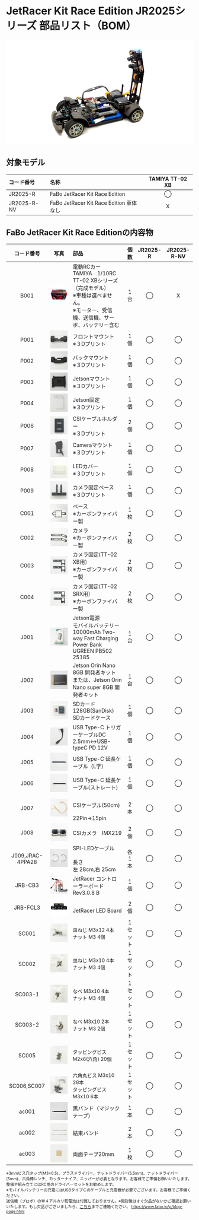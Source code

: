 # JetRacer Kit Race Edition JR2025シリーズ 部品リスト（BOM）

![](./img/001bom/JR2025_TOP.JPG)

<div style="text-align: right;font-size: 60%">
</div>

## 対象モデル

|コード番号|名称|TAMIYA TT-02 XB|
|:--|:--|:--:|
|JR2025-R|FaBo JetRacer Kit Race Edition|◯|
|JR2025-R-NV|FaBo JetRacer Kit Race Edition 車体なし|X|

## FaBo JetRacer Kit Race Editionの内容物

|コード番号|写真|部品|個数|JR2025-R|JR2025-R-NV|
|:--:|:--:|:--|:--:|:--:|:--:|
|B001|![](./img/001bom/TT-02XBmodel800840.jpeg)|<span style="font-size:14px;">電動RCカー<br>TAMIYA　1/10RC TT-02 XBシリーズ（完成モデル）<br>※車種は選べません。<br>※モーター、受信機、送信機、サーボ、バッテリー含む</span>|1台|◯|X|
|P001|![](./img/001bom/P001.JPG)|<span style="font-size:14px;">フロントマウント<br>※３Dプリント</span>|1個|◯|◯|
|P002|![](./img/001bom/P002.JPG)|<span style="font-size:14px;">バックマウント<br>※３Dプリント</span>|1個|◯|◯|
|P003|![](./img/001bom/P003.JPG)|<span style="font-size:14px;">Jetsonマウント<br>※３Dプリント</span>|1個|◯|◯|
|P004|![](./img/001bom/P004.JPG)|<span style="font-size:14px;">Jetson固定<br>※３Dプリント</span>|1個|◯|◯|
|P006|![](./img/001bom/P006.JPG)|<span style="font-size:14px;">CSIケーブルホルダー<br>※３Dプリント</span>|2個|◯|◯|
|P007|![](./img/001bom/P009.JPG)|<span style="font-size:14px;">Cameraマウント<br>※３Dプリント</span>|1個|◯|◯|
|P008|![](./img/001bom/P008.JPG)|<span style="font-size:14px;">LEDカバー<br>※３Dプリント</span>|1個|◯|◯|
|P009|![](./img/001bom/P007.JPG)|<span style="font-size:14px;">カメラ固定ベース<br>※３Dプリント</span>|1個|◯|◯|
|C001|![](./img/001bom/C001.JPG)|<span style="font-size:14px;">ベース<br>※カーボンファイバー製</span>|1枚|◯|◯|
|C002|![](./img/001bom/C002.JPG)|<span style="font-size:14px;">カメラ<br>※カーボンファイバー製</span>|2枚|◯|◯|
|C003|![](./img/001bom/C003.JPG)|<span style="font-size:14px;">カメラ固定(TT-02 XB用）<br>※カーボンファイバー製</span>|2枚|◯|◯|
|C004|![](./img/001bom/C004.JPG)|<span style="font-size:14px;">カメラ固定(TT-02 SRX用）<br>※カーボンファイバー製</span>|2枚|◯|◯|
|J001|![](./img/001bom/J001.JPG)|<span style="font-size:14px;">Jetson電源<br>モバイルバッテリー　10000mAh Two-way Fast Charging Power Bank UGREEN PB502 25185</span>|1台|◯|◯|
|J002|![](./img/001bom/J002.JPG)|<span style="font-size:14px;">Jetson Orin Nano 8GB 開発者キット　または、Jetson Orin Nano super 8GB 開発者キット　</span>|1台|◯|◯|
|J003|![](./img/001bom/J003.JPG)|SDカード128GB(SanDisk)<br>SDカードケース</span>|1個|◯|◯|
|J004|![](./img/001bom/J004.JPG)|<span style="font-size:14px;">USB Type-C トリガーケーブルDC 2.5mm<->USB-typeC PD 12V</span>|1個|◯|◯|
|J005|![](./img/001bom/J005.JPG)|<span style="font-size:14px;">USB Type-C 延長ケーブル（L字）</span>|1個|◯|◯|
|J006|![](./img/001bom/J006.JPG)|<span style="font-size:14px;">USB Type-C 延長ケーブル(ストレート)</span>|1個|◯|◯|
|J007|![](./img/001bom/J007.JPG)|<span style="font-size:14px;"><br>CSIケーブル(50cm)<br><br>22Pin->15pin</span>|2本|◯|◯|
|J008|![](./img/001bom/J008.JPG)|<span style="font-size:14px;">CSIカメラ　IMX219</span>|2個|◯|◯|
|J009,JRAC-4PPA28|![](./img/001bom/J009.JPG)|<span style="font-size:14px;">SPI-LEDケーブル<br><br>長さ<br>左 28cm,右 25cm</span>|各1本|◯|◯|
|JRB-CB3|![](./img/001bom/JRB-CB3.JPG)|<span style="font-size:14px;">JetRacer コントローラーボード<br>Rev3.0.8 B</span>|1個|◯|◯|
|JRB-FCL3|![](./img/001bom/JRB-LED.JPG)|<span style="font-size:14px;"><br>JetRacer LED Board</span>|2個|◯|◯|
|SC001|![](./img/001bom/sc001.JPG)|<span style="font-size:13px;">皿ねじ M3x12 4本<br>ナット M3 4個</span>|1セット|◯|◯|
|SC002|![](./img/001bom/sc002.JPG)|<span style="font-size:13px;">皿ねじ M3x10 4本<br>ナット M3 4個</span>|1セット|◯|◯|
|SC003-1|![](./img/001bom/sc003-1.JPG)|<span style="font-size:13px;">なべ M3x10 4本<br>ナット M3 4個</span>|1セット|◯|◯|
|SC003-2|![](./img/001bom/sc003-2.JPG)|<span style="font-size:13px;">なべ M3x10 2本<br>ナット M3 2個</span>|1セット|◯|◯|
|SC005|![](./img/001bom/sc005.JPG)|<span style="font-size:13px;">タッピングビス M2x6(六角) 20個|1セット</span>|◯|◯|
|SC006,SC007|![](./img/001bom/sc006and7.JPG)|<span style="font-size:13px;">六角丸ビス M3x10 28本<br>タッピングビス　M3x10 6本</span>|1セット|◯|◯|
|ac001|![](./img/001bom/AC001.JPG)|<span style="font-size:14px;">黒バンド（マジックテープ）</span>|1本|◯|◯|
|ac002|![](./img/001bom/AC002.JPG)|<span style="font-size:14px;">結束バンド</span>|2本|◯|◯|
|ac003|![](./img/001bom/AC003.JPG)|<span style="font-size:14px;">両面テープ20mm</span>|1枚|◯|◯|

<div style="text-align: left;font-size: 75%">
※3mmビス穴タップ(M3×0.5)、プラスドライバー、ナットドライバー(5.5mm)、ナットドライバー(5mm)、六角棒レンチ、カッターナイフ、ニッパーが必要となります。お客様でご準備お願いいたします。整備や組み立てにはRC用のドライバーセットをお勧めします。<br>※モバイルバッテリーの充電にはUSBタイプＣのケーブルと充電器が必要でございます。お客様でご準備ください。<br>送信機（プロポ）の単４アルカリ乾電池は付属しておりません。※開封後はすぐ欠品がないかご確認お願いいたします。もし欠品がございましたら、<a href="https://www.fabo.io/p/blog-page.html">こちら</a>までご連絡ください。
<a href="https://www.fabo.io/p/blog-page.html">https://www.fabo.io/p/blog-page.html</a>
</div>

